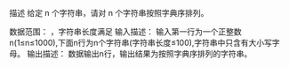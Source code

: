 描述
给定 n 个字符串，请对 n 个字符串按照字典序排列。

数据范围：  ，字符串长度满足 
输入描述：
输入第一行为一个正整数n(1≤n≤1000),下面n行为n个字符串(字符串长度≤100),字符串中只含有大小写字母。
输出描述：
数据输出n行，输出结果为按照字典序排列的字符串。